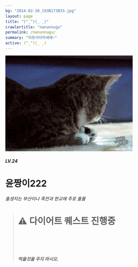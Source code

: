 ```yaml
---
bg: "2014-02-10_193B173B33.jpg"
layout: page
title: "(^_^)(_ _)"
crawlertitle: "nanunnugu"
permalink: /nanunnugu/
summary: "이랏샤이마세에~"
active: (^_^)(_ _)
---
```



![크아앙 이미지](/assets/images/KakaoTalk_Photo_2017-08-12-15-36-54.gif)

##### LV.24 
# 윤짱이222 
###### 출생지는 부산이나 죽전과 판교에 주로 출몰 





<blockquote>
  <p> <h1> ⚠️ 다이어트 퀘스트 진행중 <p>
  <h5> 먹을것을 주지 마시오.
